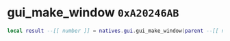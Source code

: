 # gui_make_window `0xA20246AB`

```lua
local result --[[ number ]] = natives.gui.gui_make_window(parent --[[ number ]], _unk1 --[[ number ]], windowname --[[ string ]], _unk3 --[[ string ]])
```